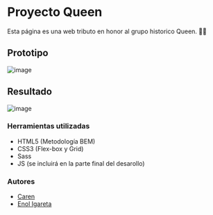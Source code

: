 # Proyecto Queen
Esta página es una web tributo en honor al grupo historico Queen. 	:singer:

## Prototipo
![image](https://user-images.githubusercontent.com/116892825/202842459-7f95d889-bb0d-47d3-ad97-250b42d39e17.png)


## Resultado
![image](https://user-images.githubusercontent.com/116892825/202842486-1e06047b-8e40-41c8-a7c3-bc74e1ce46a1.png)


### Herramientas utilizadas
- HTML5 (Metodología BEM)
- CSS3 (Flex-box y Grid)
- Sass
- JS (se incluirá en la parte final del desarollo)

### Autores

- [Caren](https://github.com/carenSalles)
- [Enol Igareta](https://github.com/EnolCode)
